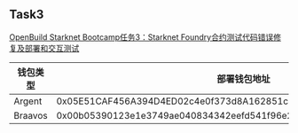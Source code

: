 ## Task3

[OpenBuild Starknet Bootcamp任务3：Starknet Foundry合约测试代码错误修复及部署和交互测试](https://github.com/bityoume/StarknetBootcamp/blob/main/homework/bityoume/Task3/OpenBuild%20Starknet%20Bootcamp%E4%BB%BB%E5%8A%A13%EF%BC%9AStarknet%20Foundry%E5%90%88%E7%BA%A6%E6%B5%8B%E8%AF%95%E4%BB%A3%E7%A0%81%E9%94%99%E8%AF%AF%E4%BF%AE%E5%A4%8D%E5%8F%8A%E9%83%A8%E7%BD%B2%E5%92%8C%E4%BA%A4%E4%BA%92%E6%B5%8B%E8%AF%95.md)


| 钱包类型 | 部署钱包地址                                                 | 部署合约地址                                                 | 部署合约代码                                                 |
| -------- | ------------------------------------------------------------ | ------------------------------------------------------------ | ------------------------------------------------------------ |
| Argent   | 0x05E51CAF456A394D4ED02c4e0f373d8A162851c492d382F74822b10AaD11300d | 0x064144d7d422e06a5587e3bf6e3dffedee57f2010937a9645aaf7aab76c97105 | [ownable_contract_snfoundry](https://github.com/bityoume/OpenBuildStarknet/tree/main/ownable_contract_snfoundry) |
| Braavos  | 0x00b05390123e1e3749ae040834342eefd541f96e210b50f4ff6de8e8dd37b08d | 0x01d6c6da546bd75cea9f2c1ecbb2cb8c16fb464515f5fadfbba44fb73c66ed33 | [Ownable components](https://github.com/gianalarcon/ownable-components) |
